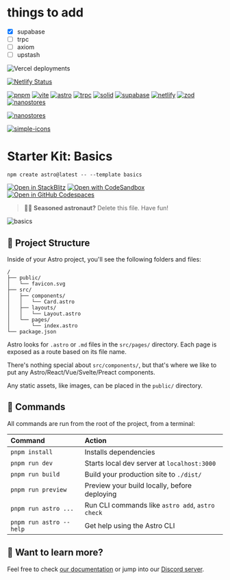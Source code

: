 # things to add

- [x] supabase
- [ ] trpc
- [ ] axiom
- [ ] upstash

![Vercel deployments](https://img.shields.io/github/deployments/tokcide/website/production?label=vercel&logo=vercel&style=for-the-badge)

[![Netlify Status](https://api.netlify.com/api/v1/badges/dc211944-a755-4690-868f-f1549254266a/deploy-status)](https://app.netlify.com/sites/tokcide/deploys)

[![pnpm](https://img.shields.io/badge/pnpm-docs-informational?style=flat-square&logo=pnpm)](https://pnpm.io/pnpm-cli)
[![vite](https://img.shields.io/badge/vite-docs-informational?style=flat-square&logo=vite)](https://vitejs.dev/guide/)
[![astro](https://img.shields.io/badge/astro-docs-informational?style=flat-square&logo=astro)](https://docs.astro.build/en/core-concepts/astro-syntax/)
[![trpc](https://img.shields.io/badge/trpc-docs-informational?style=flat-square&logo=trpc)](https://trpc.io/docs)
[![solid](https://img.shields.io/badge/solid-docs-informational?style=flat-square&logo=solid)](https://www.solidjs.com/docs/latest)
[![supabase](https://img.shields.io/badge/supabase-docs-informational?style=flat-square&logo=supabase)](https://supabase.com/docs)
[![netlify](https://img.shields.io/badge/netlify-docs-informational?style=flat-square&logo=netlify)](https://app.netlify.com/)
[![zod](https://img.shields.io/badge/zod-docs-informational?style=flat-square&logo=zod)](https://zod.dev/)
[![nanostores](https://img.shields.io/badge/nanostores-docs-informational?style=flat-square&logo=nanostores)](https://zod.dev/)

[![nanostores](https://img.shields.io/github/stars/nanostores/nanostores?label=nanostores&logo=github&logoColor=black&style=social)](https://github.com/nanostores/nanostores)

[![simple-icons](https://img.shields.io/github/stars/simple-icons/simple-icons?label=simple-icons&style=for-the-badge)](https://github.com/simple-icons/simple-icons/blob/develop/slugs.md)

# Starter Kit: Basics

```
npm create astro@latest -- --template basics
```

[![Open in StackBlitz](https://developer.stackblitz.com/img/open_in_stackblitz.svg)](https://stackblitz.com/github/withastro/astro/tree/latest/examples/basics)
[![Open with CodeSandbox](https://assets.codesandbox.io/github/button-edit-lime.svg)](https://codesandbox.io/p/sandbox/github/withastro/astro/tree/latest/examples/basics)
[![Open in GitHub Codespaces](https://github.com/codespaces/badge.svg)](https://codespaces.new/withastro/astro?devcontainer_path=.devcontainer/basics/devcontainer.json)

> 🧑‍🚀 **Seasoned astronaut?** Delete this file. Have fun!

![basics](https://user-images.githubusercontent.com/4677417/186188965-73453154-fdec-4d6b-9c34-cb35c248ae5b.png)

## 🚀 Project Structure

Inside of your Astro project, you'll see the following folders and files:

```
/
├── public/
│   └── favicon.svg
├── src/
│   ├── components/
│   │   └── Card.astro
│   ├── layouts/
│   │   └── Layout.astro
│   └── pages/
│       └── index.astro
└── package.json
```

Astro looks for `.astro` or `.md` files in the `src/pages/` directory. Each page is exposed as a route based on its file name.

There's nothing special about `src/components/`, but that's where we like to put any Astro/React/Vue/Svelte/Preact components.

Any static assets, like images, can be placed in the `public/` directory.

## 🧞 Commands

All commands are run from the root of the project, from a terminal:

| Command                 | Action                                           |
| :---------------------- | :----------------------------------------------- |
| `pnpm install`          | Installs dependencies                            |
| `pnpm run dev`          | Starts local dev server at `localhost:3000`      |
| `pnpm run build`        | Build your production site to `./dist/`          |
| `pnpm run preview`      | Preview your build locally, before deploying     |
| `pnpm run astro ...`    | Run CLI commands like `astro add`, `astro check` |
| `pnpm run astro --help` | Get help using the Astro CLI                     |

## 👀 Want to learn more?

Feel free to check [our documentation](https://docs.astro.build) or jump into our [Discord server](https://astro.build/chat).
